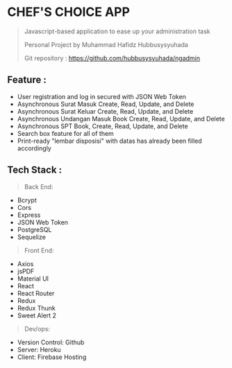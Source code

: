 # CHEF'S CHOICE APP
> Javascript-based application to ease up your administration task
>
> Personal Project by Muhammad Hafidz Hubbusysyuhada
>
> Git repository : https://github.com/hubbusysyuhada/ngadmin

## Feature : 
 - User registration and log in secured with JSON Web Token
 - Asynchronous Surat Masuk Create, Read, Update, and Delete
 - Asynchronous Surat Keluar Create, Read, Update, and Delete
 - Asynchronous Undangan Masuk Book Create, Read, Update, and Delete
 - Asynchronous SPT Book, Create, Read, Update, and Delete
 - Search box feature for all of them
 - Print-ready "lembar disposisi" with datas has already been filled accordingly

## Tech Stack :
> Back End:
- Bcrypt
- Cors
- Express
- JSON Web Token
- PostgreSQL
- Sequelize

> Front End:
- Axios
- jsPDF
- Material UI
- React
- React Router
- Redux
- Redux Thunk
- Sweet Alert 2

>Dev/ops:
- Version Control: Github
- Server: Heroku
- Client: Firebase Hosting
